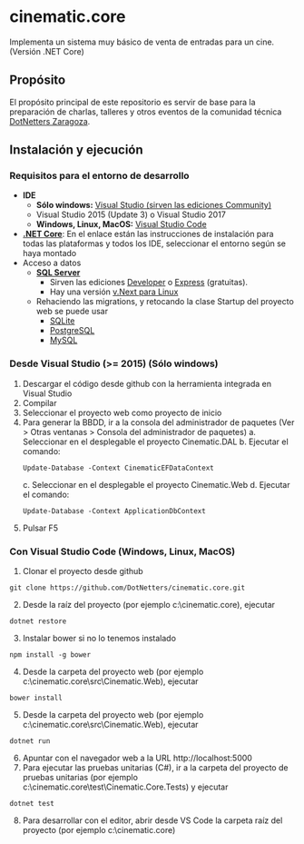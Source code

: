 # cinematic.core

Implementa un sistema muy básico de venta de entradas para un cine. (Versión .NET Core)

## Propósito

El propósito principal de este repositorio es servir de base para la preparación de charlas, talleres y otros eventos de la comunidad técnica [DotNetters Zaragoza](http://dotnetters.es).

## Instalación y ejecución

### Requisitos para el entorno de desarrollo

- **IDE**
  - **Sólo windows:** [Visual Studio (sirven las ediciones Community)](https://www.visualstudio.com/es/downloads/)
  - Visual Studio 2015 (Update 3) o Visual Studio 2017
  - **Windows, Linux, MacOS:** [Visual Studio Code](http://code.visualstudio.com/)
- [**.NET Core**](https://www.microsoft.com/net/core): En el enlace están las instrucciones de instalación para todas las plataformas y todos los IDE, seleccionar el entorno según se haya montado
- Acceso a datos
  - [**SQL Server**](https://www.microsoft.com/es-es/sql-server/sql-server-downloads)
    - Sirven las ediciones [Developer](https://my.visualstudio.com/Benefits?Wt.mc_id=o~msft~sql-server-dev-edition&campaign=o~msft~sql-server-dev-edition) o [Express](https://go.microsoft.com/fwlink/?LinkID=799012) (gratuitas).
    - Hay una versión [v.Next para Linux](https://www.microsoft.com/es-es/sql-server/sql-server-vnext-including-Linux)
  - Rehaciendo las migrations, y retocando la clase Startup del proyecto web se puede usar 
    - [SQLite](https://www.sqlite.org/)
    - [PostgreSQL](https://www.postgresql.org/)
    - [MySQL](https://www.mysql.com/)


### Desde Visual Studio (>= 2015) (Sólo windows)

1. Descargar el código desde github con la herramienta integrada en Visual Studio
2. Compilar
3. Seleccionar el proyecto web como proyecto de inicio
4. Para generar la BBDD, ir a la consola del administrador de paquetes (Ver > Otras ventanas > Consola del administrador de paquetes)
   a. Seleccionar en el desplegable el proyecto Cinematic.DAL
   b. Ejecutar el comando: 
    ```<bash>
    Update-Database -Context CinematicEFDataContext
    ```
   c. Seleccionar en el desplegable el proyecto Cinematic.Web
   d. Ejecutar el comando: 
    ```<bash>
    Update-Database -Context ApplicationDbContext
    ```
9. Pulsar F5

### Con Visual Studio Code (Windows, Linux, MacOS)

1. Clonar el proyecto desde github
```<bash>
git clone https://github.com/DotNetters/cinematic.core.git
```
2. Desde la raíz del proyecto (por ejemplo c:\cinematic.core), ejecutar 
```<bash>
dotnet restore
```
3. Instalar bower si no lo tenemos instalado
```<bash>
npm install -g bower
```
4. Desde la carpeta del proyecto web (por ejemplo c:\cinematic.core\src\Cinematic.Web), ejecutar
```<bash>
bower install 
```
5. Desde la carpeta del proyecto web (por ejemplo c:\cinematic.core\src\Cinematic.Web), ejecutar
```<bash>
dotnet run 
```
6. Apuntar con el navegador web a la URL http://localhost:5000
7. Para ejecutar las pruebas unitarias (C#), ir a la carpeta del proyecto de pruebas unitarias (por ejemplo c:\cinematic.core\test\Cinematic.Core.Tests) y ejecutar
```<language>
dotnet test
```
8. Para desarrollar con el editor, abrir desde VS Code la carpeta raíz del proyecto (por ejemplo c:\cinematic.core)
